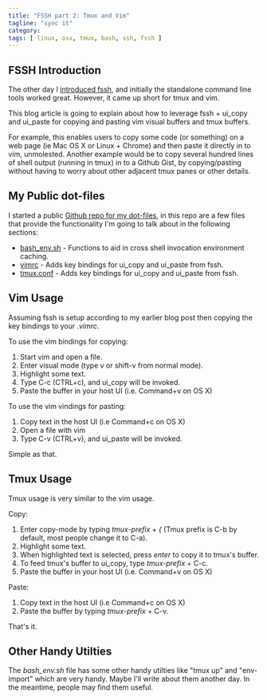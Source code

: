 ```yaml
---
title: "FSSH part 2: Tmux and Vim"
tagline: "sync it"
category: 
tags: [ linux, osx, tmux, bash, ssh, fssh ]
---
```


FSSH Introduction
-----------------

The other day I [introduced fssh](/linux/2013/06/15/remote-ssh-copy-paste-buffers-using-fssh/), and initially the standalone command line tools worked great.  However, it came up short for tmux and vim.

This blog article is going to explain about how to leverage fssh + ui_copy and ui_paste for copying and pasting vim visual buffers and tmux buffers.

For example, this enables users to copy some code (or something) on a web page (ie Mac OS X or Linux + Chrome) and then paste it directly in to vim, unmolested.  Another example would be to copy several hundred lines of shell output (running in tmux) in to a Github Gist, by copying/pasting without having to worry about other adjacent tmux panes or other details.


My Public dot-files
-----------------

I started a public [Github repo for my dot-files](https://github.com/kylemanna/dot-files), in this repo are a few files that provide the functionality I'm going to talk about in the following sections:

* [bash_env.sh](https://github.com/kylemanna/dot-files/blob/master/.bash_env.sh) - Functions to aid in cross shell invocation environment caching.
* [vimrc](https://github.com/kylemanna/dot-files/blob/master/.vimrc) - Adds key bindings for ui_copy and ui_paste from fssh.
* [tmux.conf](https://github.com/kylemanna/dot-files/blob/master/.tmux.conf) - Adds key bindings for ui_copy and ui_paste from fssh.


Vim Usage
---------

Assuming fssh is setup according to my earlier blog post then copying the key bindings to your *.vimrc*.

To use the vim bindings for copying:

1. Start vim and open a file.
2. Enter visual mode (type v or shift-v from normal mode).
3. Highlight some text.
4. Type C-c (CTRL+c), and ui_copy will be invoked.
5. Paste the buffer in your host UI (i.e. Command+v on OS X)

To use the vim vindings for pasting:

1. Copy text in the host UI (i.e Command+c on OS X)
2. Open a file with vim
3. Type C-v (CTRL+v), and ui_paste will be invoked.

Simple as that.


Tmux Usage
----------

Tmux usage is very similar to the vim usage.

Copy:

1. Enter copy-mode by typing *tmux-prefix* + *{* (Tmux prefix is C-b by default, most people change it to C-a).
2. Highlight some text.
3. When highlighted text is selected, press *enter* to copy it to tmux's buffer.
4. To feed tmux's buffer to ui_copy, type *tmux-prefix* + C-c.
5. Paste the buffer in your host UI (i.e. Command+v on OS X)

Paste:

1. Copy text in the host UI (i.e Command+c on OS X)
2. Paste the buffer by typing *tmux-prefix* + C-v.

That's it.


Other Handy Utilties
--------------------

The *bash_env.sh* file has some other handy utilties like "tmux up" and "env-import" which are very handy.  Maybe I'll write about them another day.  In the meantime, people may find them useful.
